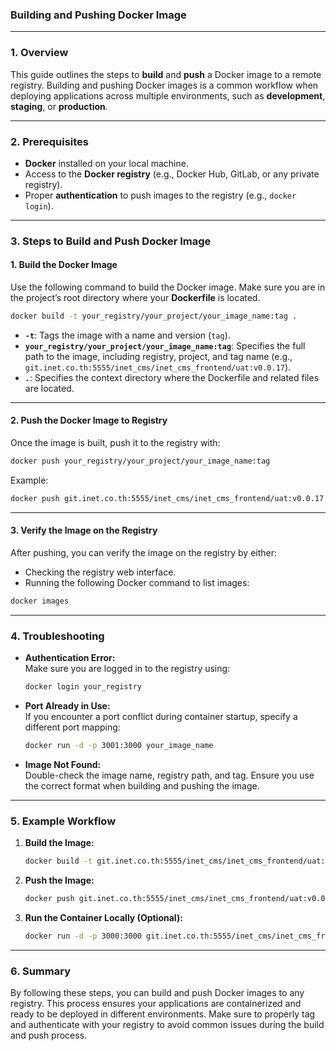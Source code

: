 ### **Building and Pushing Docker Image**

---

### **1. Overview**  
This guide outlines the steps to **build** and **push** a Docker image to a remote registry. Building and pushing Docker images is a common workflow when deploying applications across multiple environments, such as **development**, **staging**, or **production**.

---

### **2. Prerequisites**  
- **Docker** installed on your local machine.
- Access to the **Docker registry** (e.g., Docker Hub, GitLab, or any private registry).
- Proper **authentication** to push images to the registry (e.g., `docker login`).

---

### **3. Steps to Build and Push Docker Image**

#### **1. Build the Docker Image**

Use the following command to build the Docker image. Make sure you are in the project’s root directory where your **Dockerfile** is located.

```bash
docker build -t your_registry/your_project/your_image_name:tag .
```

- **`-t`**: Tags the image with a name and version (`tag`).
- **`your_registry/your_project/your_image_name:tag`**: Specifies the full path to the image, including registry, project, and tag name (e.g., `git.inet.co.th:5555/inet_cms/inet_cms_frontend/uat:v0.0.17`).
- **`.`**: Specifies the context directory where the Dockerfile and related files are located.

---

#### **2. Push the Docker Image to Registry**

Once the image is built, push it to the registry with:

```bash
docker push your_registry/your_project/your_image_name:tag
```

Example:

```bash
docker push git.inet.co.th:5555/inet_cms/inet_cms_frontend/uat:v0.0.17
```

---

#### **3. Verify the Image on the Registry**

After pushing, you can verify the image on the registry by either:
- Checking the registry web interface.
- Running the following Docker command to list images:

```bash
docker images
```

---

### **4. Troubleshooting**

- **Authentication Error:**  
  Make sure you are logged in to the registry using:
  ```bash
  docker login your_registry
  ```

- **Port Already in Use:**  
  If you encounter a port conflict during container startup, specify a different port mapping:
  ```bash
  docker run -d -p 3001:3000 your_image_name
  ```

- **Image Not Found:**  
  Double-check the image name, registry path, and tag. Ensure you use the correct format when building and pushing the image.

---

### **5. Example Workflow**

1. **Build the Image:**
   ```bash
   docker build -t git.inet.co.th:5555/inet_cms/inet_cms_frontend/uat:v0.0.17 .
   ```

2. **Push the Image:**
   ```bash
   docker push git.inet.co.th:5555/inet_cms/inet_cms_frontend/uat:v0.0.17
   ```

3. **Run the Container Locally (Optional):**
   ```bash
   docker run -d -p 3000:3000 git.inet.co.th:5555/inet_cms/inet_cms_frontend/uat:v0.0.17
   ```

---

### **6. Summary**

By following these steps, you can build and push Docker images to any registry. This process ensures your applications are containerized and ready to be deployed in different environments. Make sure to properly tag and authenticate with your registry to avoid common issues during the build and push process.
